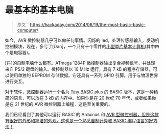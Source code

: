 # 最基本的基本电脑

> 原文：<https://hackaday.com/2014/08/19/the-most-basic-basic-computer/>

如今，AVR 微控制器几乎可以做任何事情。闪烁的 led，处理传感器输入，发动机控制模块，现在，多亏了[Dan]，一个只有十个零件的[小型单片基本计算机](http://hackaday.io/project/2428)(其中四个是电容器)。

[丹]的自制电脑什么都有。ATmega 1284P 微控制器输出复合视频信号，并处理来自 PS/2 键盘的输入。微控制器以 16 MHz 运行，具有 7 kB 的程序存储器，可以使用单独的 EEPROM 存储数据。它还具有一系列 GPIO 引脚，用于与物理世界进行交互。

对于软件，微控制器运行一个名为 [Tiny BASIC](http://en.wikipedia.org/wiki/Tiny_BASIC) plus 的 BASIC 版本，这是一种精简的语言，可以放在 3 kB 的内存中。如果你是在 20 世纪 70 年代，或者如果你是在 21 世纪的 AVR 微控制器上编程，这是至关重要的。

我们已经看到了其他可以运行 BASIC 的 Arduinos 和 [AVR 型微控制器，但是这款有很好的外形和简洁的外观。这也是一个熟悉自制计算和 BASIC 编程语言的好方法！](http://hackaday.com/2011/08/28/basic-programming-on-an-arduino/)
